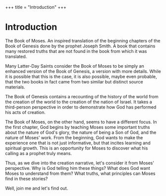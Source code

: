 +++
title = "Introduction"
+++

# Introduction

The Book of Moses. An inspired translation of the beginning chapters of the Book
of Genesis done by the prophet Joseph Smith. A book that contains many restored
truths that are not found in the book from which it was translated.

Many Latter-Day Saints consider the Book of Moses to be simply an enhanced
version of the Book of Genesis, a version with more details. While it is
possible that this is the case, it is also possible, maybe even probable, that
the two books in fact came from two similar but distinct source materials.

The Book of Genesis contains a recounting of the history of the world from the
creation of the world to the creation of the nation of Israel. It takes a
third-person perspective in order to demonstrate how God has performed his acts
of creation.

The Book of Moses, on the other hand, seems to have a different focus. In the
first chapter, God begins by teaching Moses some important truths about the
nature of God's glory, the nature of being a Son of God, and the nature of
Moses' work. From the beginning, God wants to make the experience one that is
not just informative, but that incites learning and spiritual growth. This is an
opportunity for Moses to discover what his calling as a prophet truly means.

Thus, as we dive into the creation narrative, let's consider it from Moses'
perspective. Why is God telling him these things? What does God want Moses to
understand from them? What truths, what principles can Moses find in these
stories?

Well, join me and let's find out.
